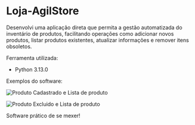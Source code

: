 # Loja-AgilStore
Desenvolvi uma aplicação direta que permita a gestão automatizada do inventário de produtos, facilitando operações como adicionar novos produtos, listar produtos existentes, atualizar informações e remover itens obsoletos.

Ferramenta utilizada:
- Python 3.13.0

Exemplos do software:

![Produto Cadastrado e Lista de produto](https://github.com/user-attachments/assets/60fb560a-5dca-458e-ab01-8c985bdbfe09)

![Produto Excluido e Lista de produto](https://github.com/user-attachments/assets/c577464d-cd4a-42eb-99a7-fc623a8213e5)

Software prático de se mexer!
